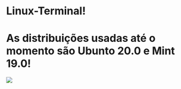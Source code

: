 # Linux-Terminal!
# As distribuições usadas até o momento são Ubunto 20.0 e Mint 19.0!

![](Cursos-Udemy/Linux/img/linux-1.jpg)

